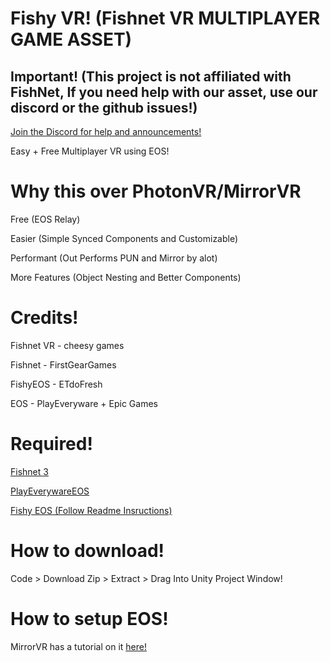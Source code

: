 # Fishy VR! (Fishnet VR MULTIPLAYER GAME ASSET)
## Important! (This project is not affiliated with FishNet, If you need help with our asset, use our discord or the github issues!)
[Join the Discord for help and announcements!](https://discord.gg/CMmDnkjrUc)

Easy + Free Multiplayer VR using EOS!

# Why this over PhotonVR/MirrorVR
Free (EOS Relay)

Easier (Simple Synced Components and Customizable)

Performant (Out Performs PUN and Mirror by alot)

More Features (Object Nesting and Better Components)

# Credits!

Fishnet VR - cheesy games

Fishnet - FirstGearGames

FishyEOS - ETdoFresh

EOS - PlayEveryware + Epic Games

# Required!
[Fishnet 3](https://github.com/FirstGearGames/FishNet/releases/download/3.11.18/FishNetworking.3.11.18R.unitypackage)

[PlayEverywareEOS](https://github.com/EOS-Contrib/eos_plugin_for_unity/releases)

[Fishy EOS (Follow Readme Insructions)](https://github.com/ETdoFresh/FishyEOS)

# How to download!
Code > Download Zip > Extract > Drag Into Unity Project Window!

# How to setup EOS!

MirrorVR has a tutorial on it [here!](https://github.com/MirrorVR/MirrorVR/wiki/Installation#installation-steps)
